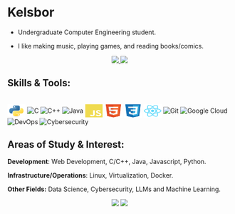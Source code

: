# Kelsbor

- Undergraduate Computer Engineering student.

- I like making music, playing games, and reading books/comics.

<div align="center"> <a href="https://github.com/kelsbor"> <img height="180em" src="https://github-readme-stats.vercel.app/api?username=kelsbor&show_icons=true&theme=dracula&include_all_commits=true&count_private=true"/> <img height="180em" src="https://github-readme-stats.vercel.app/api/top-langs/?username=kelsbor&layout=compact&langs_count=16&theme=dracula"/> </a> </div>


## Skills & Tools:

<div style="display: inline_block"><br> <img align="center" alt="Python" height="30" width="40" src="https://raw.githubusercontent.com/devicons/devicon/master/icons/python/python-original.svg"> <img align="center" alt="C" height="30" width="40" src="https://cdn.jsdelivr.net/gh/devicons/devicon/icons/c/c-original.svg"> <img align="center" alt="C++" height="30" width="40" src="https://cdn.jsdelivr.net/gh/devicons/devicon/icons/cplusplus/cplusplus-original.svg"> <img align="center" alt="Java" height="30" width="40" src="https://cdn.jsdelivr.net/gh/devicons/devicon/icons/java/java-original.svg"> <img align="center" alt="JavaScript" height="30" width="40" src="https://raw.githubusercontent.com/devicons/devicon/master/icons/javascript/javascript-plain.svg"> <img align="center" alt="HTML5" height="30" width="40" src="https://raw.githubusercontent.com/devicons/devicon/master/icons/html5/html5-original.svg"> <img align="center" alt="CSS3" height="30" width="40" src="https://raw.githubusercontent.com/devicons/devicon/master/icons/css3/css3-original.svg"> <img align="center" alt="React" height="30" width="40" src="https://raw.githubusercontent.com/devicons/devicon/master/icons/react/react-original.svg"> <img align="center" alt="Git" height="30" width="40" src="https://cdn.jsdelivr.net/gh/devicons/devicon/icons/git/git-original.svg"> <img align="center" alt="Google Cloud" height="30" width="40" src="https://cdn.jsdelivr.net/gh/devicons/devicon/icons/googlecloud/googlecloud-original.svg"> <img align="center" alt="DevOps" height="30" width="40" src="https://cdn.jsdelivr.net/gh/devicons/devicon/icons/docker/docker-plain.svg"> <img align="center" alt="Cybersecurity" height="30" width="40" src="https://img.shields.io/badge/Cybersecurity-000000?style=for-the-badge&logo=cybersecurity&logoColor=white"></div>


## Areas of Study & Interest:

**Development**: Web Development, C/C++, Java, Javascript, Python.

**Infrastructure/Operations**: Linux, Virtualization, Docker.

**Other Fields:** Data Science, Cybersecurity, LLMs and Machine Learning.


<div align="center"> <a href="https://www.linkedin.com/in/kelvin-huss-borg/" target="_blank"><img src="https://img.shields.io/badge/-LinkedIn-%230077B5?style=for-the-badge&logo=linkedin&logoColor=white"></a> <a href="mailto:kehsbor@gmail.com"><img src="https://img.shields.io/badge/-Gmail-%23333?style=for-the-badge&logo=gmail&logoColor=white"></a></div>
